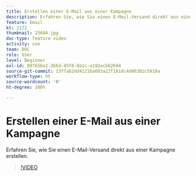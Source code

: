 ```yaml
---
title: Erstellen einer E-Mail aus einer Kampagne
description: Erfahren Sie, wie Sie einen E-Mail-Versand direkt aus einer Kampagne erstellen.
feature: Email
kt: 2172
thumbnail: 25604.jpg
doc-type: feature video
activity: use
team: DOC
role: User
level: Beginner
exl-id: 89765be2-366d-45f8-8e1c-a192ecbb2694
source-git-commit: 13f7ab2dd41216a603a22f181dc4d06302c5918a
workflow-type: ht
source-wordcount: '0'
ht-degree: 100%

---
```


# Erstellen einer E-Mail aus einer Kampagne

Erfahren Sie, wie Sie einen E-Mail-Versand direkt aus einer Kampagne erstellen.

>[!VIDEO](https://video.tv.adobe.com/v/25604?quality=12&learn=on)
